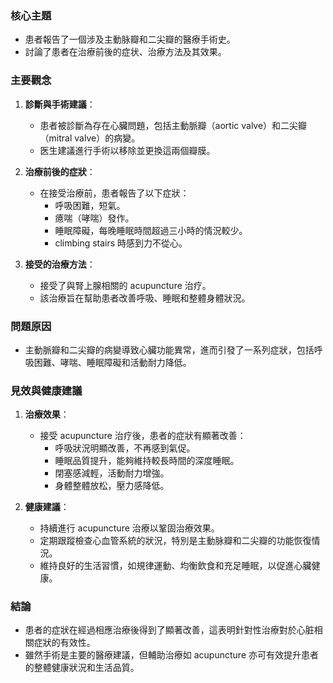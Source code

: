 ### 核心主題
- 患者報告了一個涉及主動脉瓣和二尖瓣的醫療手術史。
- 討論了患者在治療前後的症状、治療方法及其效果。

### 主要觀念
1. **診斷與手術建議**：
   - 患者被診斷為存在心臟問題，包括主動脈瓣（aortic valve）和二尖瓣（mitral valve）的病變。
   - 医生建議進行手術以移除並更換這兩個瓣膜。

2. **治療前後的症狀**：
   - 在接受治療前，患者報告了以下症狀：
     - 呼吸困難，短氣。
     - 癔喘（哮喘）發作。
     - 睡眠障礙，每晚睡眠時間超過三小時的情況較少。
     -  climbing stairs 時感到力不從心。

3. **接受的治療方法**：
   - 接受了與腎上腺相關的 acupuncture 治疗。
   - 該治療旨在幫助患者改善呼吸、睡眠和整體身體狀況。

### 問題原因
- 主動脈瓣和二尖瓣的病變導致心臟功能異常，進而引發了一系列症狀，包括呼吸困難、哮喘、睡眠障礙和活動耐力降低。

### 見效與健康建議
1. **治療效果**：
   - 接受 acupuncture 治疗後，患者的症狀有顯著改善：
     - 呼吸狀況明顯改善，不再感到氣促。
     - 睡眠品質提升，能夠維持較長時間的深度睡眠。
     - 閉塞感減輕，活動耐力增強。
     - 身體整體放松，壓力感降低。

2. **健康建議**：
   - 持續進行 acupuncture 治療以鞏固治療效果。
   - 定期跟蹤檢查心血管系統的狀況，特別是主動脉瓣和二尖瓣的功能恢復情況。
   - 維持良好的生活習慣，如規律運動、均衡飲食和充足睡眠，以促進心臟健康。

### 結論
- 患者的症狀在經過相應治療後得到了顯著改善，這表明針對性治療對於心脏相關症狀的有效性。
- 雖然手術是主要的醫療建議，但輔助治療如 acupuncture 亦可有效提升患者的整體健康狀況和生活品質。